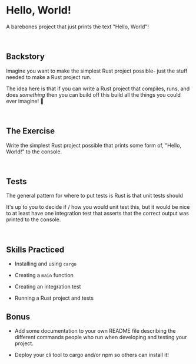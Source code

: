 # Hello, World!
A barebones project that just prints the text "Hello, World"!

<br/>

## Backstory
Imagine you want to make the simplest Rust project possible- just the stuff needed to make a Rust project run.


The idea here is that if you can write a Rust project that compiles, runs, and does _something_ then you can build off this build all the things you could ever imagine! 🌈

<br/>

## The Exercise
Write the simplest Rust project possible that prints some form of, "Hello, World!" to the console. 

<br/>

## Tests
The general pattern for where to put tests is Rust is that unit tests should 

It's up to you to decide if / how you would unit test this, but it would be nice to at least have one integration test that asserts that the correct output was printed to the console.

<br/>

## Skills Practiced

- Installing and using `cargo`

- Creating a `main` function

- Creating an integration test

- Running a Rust project and tests

## Bonus

- Add some documentation to your own README file describing the different commands people who run when developing and testing your project.

- Deploy your cli tool to cargo and/or npm so others can install it!